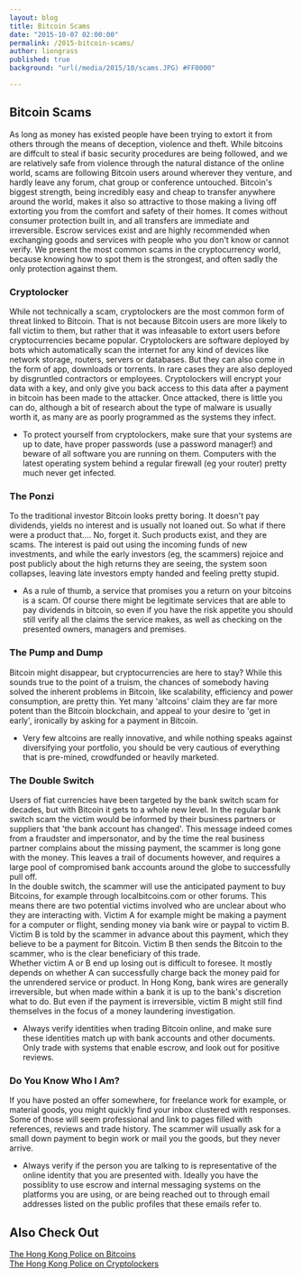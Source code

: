 ```yaml
---
layout: blog
title: Bitcoin Scams
date: "2015-10-07 02:00:00"
permalink: /2015-bitcoin-scams/
author: liongrass
published: true
background: "url(/media/2015/10/scams.JPG) #FF0000"

---
```


## Bitcoin Scams

As long as money has existed people have been trying to extort it from others through the means of deception, violence and theft. While bitcoins are diffcult to steal if basic security procedures are being followed, and we are relatively safe from violence through the natural distance of the online world, scams are following Bitcoin users around wherever they venture, and hardly leave any forum, chat group or conference untouched.
Bitcoin's biggest strength, being incredibly easy and cheap to transfer anywhere around the world, makes it also so attractive to those making a living off extorting you from the comfort and safety of their homes. It comes without consumer protection built in, and all transfers are immediate and irreversible. Escrow services exist and are highly recommended when exchanging goods and services with people who you don't know or cannot verify.
We present the most common scams in the cryptocurrency world, because knowing how to spot them is the strongest, and often sadly the only protection against them.

### Cryptolocker

While not technically a scam, cryptolockers are the most common form of threat linked to Bitcoin. That is not because Bitcoin users are more likely to fall victim to them, but rather that it was infeasable to extort users before cryptocurrencies became popular. Cryptolockers are software deployed by bots which automatically scan the internet for any kind of devices like network storage, routers, servers or databases. But they can also come in the form of app, downloads or torrents. In rare cases they are also deployed by disgruntled contractors or employees.
Cryptolockers will encrypt your data with a key, and only give you back access to this data after a payment in bitcoin has been made to the attacker. Once attacked, there is little you can do, although a bit of research about the type of malware is usually worth it, as many are as poorly programmed as the systems they infect.
* To protect yourself from cryptolockers, make sure that your systems are up to date, have proper passwords (use a password manager!) and beware of all software you are running on them. Computers with the latest operating system behind a regular firewall (eg your router) pretty much never get infected.

### The Ponzi

To the traditional investor Bitcoin looks pretty boring. It doesn't pay dividends, yields no interest and is usually not loaned out. So what if there were a product that.... No, forget it. Such products exist, and they are scams. The interest is paid out using the incoming funds of new investments, and while the early investors (eg, the scammers) rejoice and post publicly about the high returns they are seeing, the system soon collapses, leaving late investors empty handed and feeling pretty stupid.
* As a rule of thumb, a service that promises you a return on your bitcoins is a scam. Of course there might be legitimate services that are able to pay dividends in bitcoin, so even if you have the risk appetite you should still verify all the claims the service makes, as well as checking on the presented owners, managers and premises.

### The Pump and Dump

Bitcoin might disappear, but cryptocurrencies are here to stay? While this sounds true to the point of a truism, the chances of somebody having solved the inherent problems in Bitcoin, like scalability, efficiency and power consumption, are pretty thin. Yet many 'altcoins' claim they are far more potent than the Bitcoin blockchain, and appeal to your desire to 'get in early', ironically by asking for a payment in Bitcoin.
* Very few altcoins are really innovative, and while nothing speaks against diversifying your portfolio, you should be very cautious of everything that is pre-mined, crowdfunded or heavily marketed.

### The Double Switch

Users of fiat currencies have been targeted by the bank switch scam for decades, but with Bitcoin it gets to a whole new level. In the regular bank switch scam the victim would be informed by their business partners or suppliers that 'the bank account has changed'. This message indeed comes from a fraudster and impersonator, and by the time the real business partner complains about the missing payment, the scammer is long gone with the money. This leaves a trail of documents however, and requires a large pool of compromised bank accounts around the globe to successfully pull off.    
In the double switch, the scammer will use the anticipated payment to buy Bitcoins, for example through localbitcoins.com or other forums. This means there are two potential victims involved who are unclear about who they are interacting with. Victim A for example might be making a payment for a computer or flight, sending money via bank wire or paypal to victim B. Victim B is told by the scammer in advance about this payment, which they believe to be a payment for Bitcoin. Victim B then sends the Bitcoin to the scammer, who is the clear beneficiary 
of this trade.    
Whether victim A or B end up losing out is difficult to foresee. It mostly depends on whether A can successfully charge back the money paid for the unrendered service or product. In Hong Kong, bank wires are generally irreversible, but when made within a bank it is up to the bank's discretion what to do. But even if the payment is irreversible, victim B might still find themselves in the focus of a money laundering investigation.
* Always verify identities when trading Bitcoin online, and make sure these identities match up with bank accounts and other documents. Only trade with systems that enable escrow, and look out for positive reviews.

### Do You Know Who I Am?

If you have posted an offer somewhere, for freelance work for example, or material goods, you might quickly find your inbox clustered with responses. Some of those will seem professional and link to pages filled with references, reviews and trade history.
The scammer will usually ask for a small down payment to begin work or mail you the goods, but they never arrive.
* Always verify if the person you are talking to is representative of the online identity that you are presented with. Ideally you have the possiblity to use escrow and internal messaging systems on the platforms you are using, or are being reached out to through email addresses listed on the public profiles that these emails refer to.

## Also Check Out

[The Hong Kong Police on Bitcoins](http://www.police.gov.hk/ppp_en/04_crime_matters/ccb/cct_04.html)    
[The Hong Kong Police on Cryptolockers](http://www.police.gov.hk/offbeat/1026/eng/2076.html)

